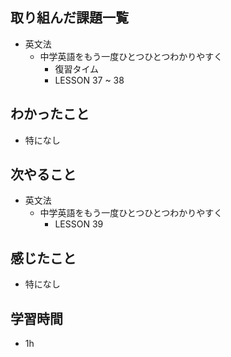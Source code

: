 ## 取り組んだ課題一覧
- 英文法
  - 中学英語をもう一度ひとつひとつわかりやすく
    - 復習タイム 
    - LESSON 37 ~ 38
## わかったこと
- 特になし
## 次やること
- 英文法
  - 中学英語をもう一度ひとつひとつわかりやすく
    - LESSON 39
## 感じたこと
- 特になし
## 学習時間
- 1h
